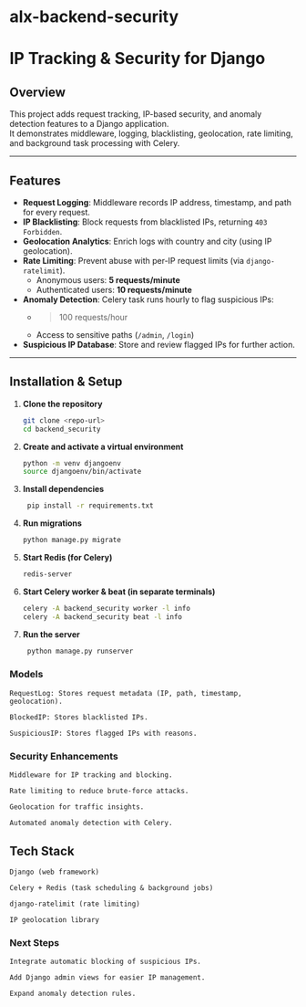 # alx-backend-security
# IP Tracking & Security for Django

## Overview
This project adds request tracking, IP-based security, and anomaly detection features to a Django application.  
It demonstrates middleware, logging, blacklisting, geolocation, rate limiting, and background task processing with Celery.

---

## Features
- **Request Logging**: Middleware records IP address, timestamp, and path for every request.  
- **IP Blacklisting**: Block requests from blacklisted IPs, returning `403 Forbidden`.  
- **Geolocation Analytics**: Enrich logs with country and city (using IP geolocation).  
- **Rate Limiting**: Prevent abuse with per-IP request limits (via `django-ratelimit`).  
  - Anonymous users: **5 requests/minute**  
  - Authenticated users: **10 requests/minute**  
- **Anomaly Detection**: Celery task runs hourly to flag suspicious IPs:  
  - >100 requests/hour  
  - Access to sensitive paths (`/admin`, `/login`)  
- **Suspicious IP Database**: Store and review flagged IPs for further action.

---

## Installation & Setup

1. **Clone the repository**  
   ```bash
   git clone <repo-url>
   cd backend_security

2. **Create and activate a virtual environment**
   ```bash
   python -m venv djangoenv
   source djangoenv/bin/activate

3. **Install dependencies**   
   ```bash
    pip install -r requirements.txt

4. **Run migrations**
    ```bash
    python manage.py migrate

5. **Start Redis (for Celery)**
   ```bash
   redis-server

6. **Start Celery worker & beat (in separate terminals)**
   ```bash
   celery -A backend_security worker -l info
   celery -A backend_security beat -l info

7. **Run the server**
   ```bash
    python manage.py runserver

### Models

    RequestLog: Stores request metadata (IP, path, timestamp, geolocation).

    BlockedIP: Stores blacklisted IPs.

    SuspiciousIP: Stores flagged IPs with reasons.

### Security Enhancements

    Middleware for IP tracking and blocking.

    Rate limiting to reduce brute-force attacks.

    Geolocation for traffic insights.

    Automated anomaly detection with Celery.    

## Tech Stack

    Django (web framework)

    Celery + Redis (task scheduling & background jobs)

    django-ratelimit (rate limiting)

    IP geolocation library    

### Next Steps

    Integrate automatic blocking of suspicious IPs.

    Add Django admin views for easier IP management.

    Expand anomaly detection rules.   



    